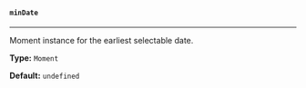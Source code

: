 #### `minDate`

---

Moment instance for the earliest selectable date.

**Type:** `Moment`

**Default:** `undefined`
